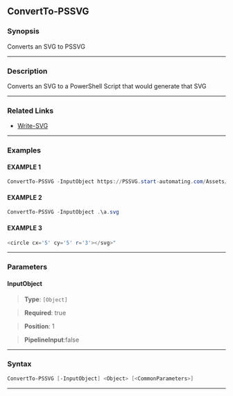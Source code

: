 
ConvertTo-PSSVG
---------------
### Synopsis
Converts an SVG to PSSVG

---
### Description

Converts an SVG to a PowerShell Script that would generate that SVG

---
### Related Links
* [Write-SVG](Write-SVG.md)



---
### Examples
#### EXAMPLE 1
```PowerShell
ConvertTo-PSSVG -InputObject https://PSSVG.start-automating.com/Assets/PSSVG.svg
```

#### EXAMPLE 2
```PowerShell
ConvertTo-PSSVG -InputObject .\a.svg
```

#### EXAMPLE 3
```PowerShell
<circle cx='5' cy='5' r='3'></svg>"
```

---
### Parameters
#### **InputObject**

> **Type**: ```[Object]```

> **Required**: true

> **Position**: 1

> **PipelineInput**:false



---
### Syntax
```PowerShell
ConvertTo-PSSVG [-InputObject] <Object> [<CommonParameters>]
```
---



